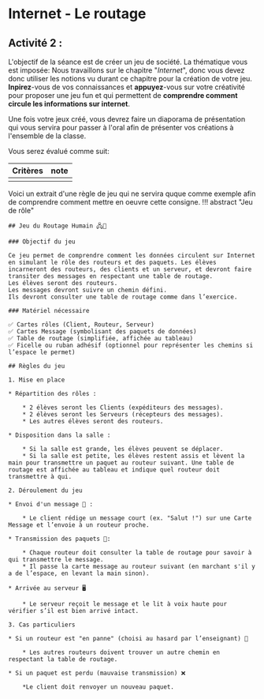 # Internet - Le routage 

## Activité 2 :

L'objectif de la séance est de créer un jeu de société.
La thématique vous est imposée: Nous travaillons sur le chapitre "_Internet_", donc vous devez donc utiliser les notions vu durant ce chapitre pour la création de votre jeu.
**Inpirez**-vous de vos connaissances et **appuyez**-vous sur votre créativité pour proposer une jeu fun et qui permettent de **comprendre comment circule les informations sur internet**.

Une fois votre jeux créé, vous devrez faire un diaporama de présentation qui vous servira pour passer à l'oral afin de présenter vos créations à l'ensemble de la classe.

Vous serez évalué comme suit:

| Critères | note |
| -- | -- |
|  |  |

Voici un extrait d'une règle de jeu qui ne servira quque comme exemple afin de comprendre comment mettre en oeuvre cette consigne.
!!! abstract "Jeu de rôle"

    ## Jeu du Routage Humain 🖧🎲

    ### Objectif du jeu

    Ce jeu permet de comprendre comment les données circulent sur Internet en simulant le rôle des routeurs et des paquets. Les élèves incarneront des routeurs, des clients et un serveur, et devront faire transiter des messages en respectant une table de routage.
    Les élèves seront des routeurs.
    Les messages devront suivre un chemin défini.
    Ils devront consulter une table de routage comme dans l’exercice.
    
    ### Matériel nécessaire

    ✅ Cartes rôles (Client, Routeur, Serveur)    
    ✅ Cartes Message (symbolisant des paquets de données)   
    ✅ Table de routage (simplifiée, affichée au tableau)    
    ✅ Ficelle ou ruban adhésif (optionnel pour représenter les chemins si l’espace le permet)    
    
    ## Règles du jeu

    1. Mise en place

    * Répartition des rôles :

        * 2 élèves seront les Clients (expéditeurs des messages).
        * 2 élèves seront les Serveurs (récepteurs des messages).
        * Les autres élèves seront des routeurs.
    
    * Disposition dans la salle :

        * Si la salle est grande, les élèves peuvent se déplacer.
        * Si la salle est petite, les élèves restent assis et lèvent la main pour transmettre un paquet au routeur suivant. Une table de routage est affichée au tableau et indique quel routeur doit transmettre à qui.

    2. Déroulement du jeu

    * Envoi d'un message 📩 : 

        * Le client rédige un message court (ex. "Salut !") sur une Carte Message et l’envoie à un routeur proche.

    * Transmission des paquets 🔀: 

        * Chaque routeur doit consulter la table de routage pour savoir à qui transmettre le message.
        * Il passe la carte message au routeur suivant (en marchant s'il y a de l’espace, en levant la main sinon).

    * Arrivée au serveur 🖥️

        * Le serveur reçoit le message et le lit à voix haute pour vérifier s’il est bien arrivé intact.

    3. Cas particuliers

    * Si un routeur est "en panne" (choisi au hasard par l’enseignant) 🛑

        * Les autres routeurs doivent trouver un autre chemin en respectant la table de routage.

    * Si un paquet est perdu (mauvaise transmission) ❌

        *Le client doit renvoyer un nouveau paquet.

